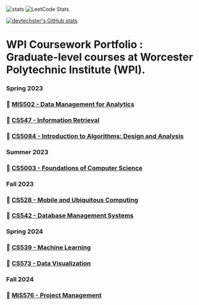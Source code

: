 ![stats](https://github-readme-stats.vercel.app/api?username=devtechster) ![LeetCode Stats](https://leetcard.jacoblin.cool/devtechster?theme=dark&font=Montagu%20Slab&ext=contest)

[![devtechster's GitHub stats](https://github-readme-stats.vercel.app/api/top-langs?username=devtechster&hide=jupyter%20notebook&theme=algolia&show_icons=true)](https://github.com/devtechster)

# WPI Coursework Portfolio : Graduate-level courses at **Worcester Polytechnic Institute (WPI)**.

### Spring 2023
### 🔹 [MIS502 - Data Management for Analytics](https://github.com/devtechster/MIS502-Data-Management-for-Analytics)
### 🔹 [CS547 - Information Retrieval](https://github.com/devtechster/CS547-Information-Retrieval)
### 🔹 [CS5084 - Introduction to Algorithms: Design and Analysis](https://github.com/devtechster/CS5084-Introduction-to-Algorithms-Design-and-Analysis)

### Summer 2023
### 🔹 [CS5003 - Foundations of Computer Science](https://github.com/devtechster/CS5003-Foundations-of-Computer-Science)

### Fall 2023
### 🔹 [CS528 - Mobile and Ubiquitous Computing](https://github.com/devtechster/CS528-Mobile-and-Ubiquitous-Computing)
### 🔹 [CS542 - Database Management Systems](https://github.com/devtechster/CS542-Database-Management-Systems)

### Spring 2024
### 🔹 [CS539 - Machine Learning](https://github.com/devtechster/CS539-Machine-Learning)
### 🔹 [CS573 - Data Visualization](https://github.com/devtechster/CS573-Data-Visualization)

### Fall 2024
### 🔹 [MIS576 - Project Management](https://github.com/devtechster/MIS576-Project-Management)

